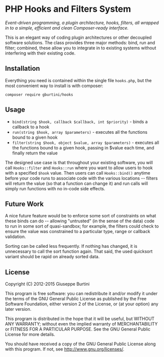 PHP Hooks and Filters System
============================

_Event-driven programming, a plugin architecture, hooks, filters, all wrapped in to a simple, efficient and clean Composer-ready interface._

This is an elegant way of coding plugin architectures or other decoupled software solutions. The class provides three major methods: bind, run and filter; combined, these allow you to integrate in to existing systems without interfering with their existing code.

Installation
------------

Everything you need is contained within the single file ``hooks.php``, but the most convenient way to install is with composer:

    composer require gburtini/hooks
    
    

Usage
-----
* ``bind(string $hook, callback $callback, int $priority)`` - binds a callback to a hook
* ``run(string $hook, array $parameters)`` - executes all the functions bound to a given hook
* ``filter(string $hook, object $value, array $parameters)`` - executes all the functions bound to a given hook, passing in $value each time, and finally return the value

The designed use case is that throughout your existing software, you will call ``Hooks::filter`` and ``Hooks::run`` where you want to allow users to hook with a specified ``$hook`` value. Then users can call ``Hooks::bind()`` anytime before your code runs to associate code with the various locations -- filters will return the value (so that a function can change it) and run calls will simply run functions with no in-code side effects.

Future Work
-----------

A nice future feature would be to enforce some sort of constraints on what these binds can do -- allowing "untrusted" (in the sense of the data) code to run in some sort of quasi-sandbox; for example, the filters could check to ensure the value was constrained to a particular type, range or callback validation.

Sorting can be called less frequently. If nothing has changed, it is unnecessary to call the sort function again. That said, the used quicksort variant should be rapid on already sorted data.


License
-------
Copyright (C) 2012-2015 Giuseppe Burtini

This program is free software: you can redistribute it and/or modify it under the terms of the GNU General Public License as published by the Free Software Foundation, either version 2 of the License, or (at your option) any later version.

This program is distributed in the hope that it will be useful, but WITHOUT ANY WARRANTY; without even the implied warranty of MERCHANTABILITY or FITNESS FOR A PARTICULAR PURPOSE.  See the GNU General Public License for more details.

You should have received a copy of the GNU General Public License along with this program.  If not, see <http://www.gnu.org/licenses/>.
